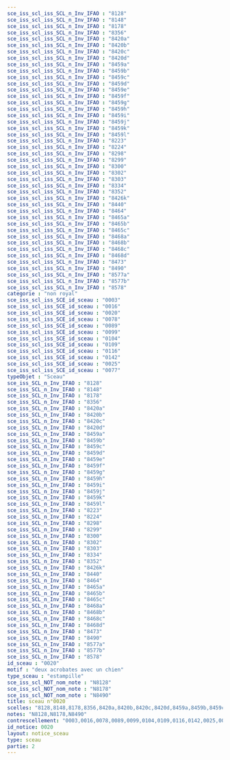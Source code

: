 ```yaml
---
sce_iss_scl_iss_SCL_n_Inv_IFAO : "8128"
sce_iss_scl_iss_SCL_n_Inv_IFAO : "8148"
sce_iss_scl_iss_SCL_n_Inv_IFAO : "8178"
sce_iss_scl_iss_SCL_n_Inv_IFAO : "8356"
sce_iss_scl_iss_SCL_n_Inv_IFAO : "8420a"
sce_iss_scl_iss_SCL_n_Inv_IFAO : "8420b"
sce_iss_scl_iss_SCL_n_Inv_IFAO : "8420c"
sce_iss_scl_iss_SCL_n_Inv_IFAO : "8420d"
sce_iss_scl_iss_SCL_n_Inv_IFAO : "8459a"
sce_iss_scl_iss_SCL_n_Inv_IFAO : "8459b"
sce_iss_scl_iss_SCL_n_Inv_IFAO : "8459c"
sce_iss_scl_iss_SCL_n_Inv_IFAO : "8459d"
sce_iss_scl_iss_SCL_n_Inv_IFAO : "8459e"
sce_iss_scl_iss_SCL_n_Inv_IFAO : "8459f"
sce_iss_scl_iss_SCL_n_Inv_IFAO : "8459g"
sce_iss_scl_iss_SCL_n_Inv_IFAO : "8459h"
sce_iss_scl_iss_SCL_n_Inv_IFAO : "8459i"
sce_iss_scl_iss_SCL_n_Inv_IFAO : "8459j"
sce_iss_scl_iss_SCL_n_Inv_IFAO : "8459k"
sce_iss_scl_iss_SCL_n_Inv_IFAO : "8459l"
sce_iss_scl_iss_SCL_n_Inv_IFAO : "8223"
sce_iss_scl_iss_SCL_n_Inv_IFAO : "8224"
sce_iss_scl_iss_SCL_n_Inv_IFAO : "8298"
sce_iss_scl_iss_SCL_n_Inv_IFAO : "8299"
sce_iss_scl_iss_SCL_n_Inv_IFAO : "8300"
sce_iss_scl_iss_SCL_n_Inv_IFAO : "8302"
sce_iss_scl_iss_SCL_n_Inv_IFAO : "8303"
sce_iss_scl_iss_SCL_n_Inv_IFAO : "8334"
sce_iss_scl_iss_SCL_n_Inv_IFAO : "8352"
sce_iss_scl_iss_SCL_n_Inv_IFAO : "8426k"
sce_iss_scl_iss_SCL_n_Inv_IFAO : "8440"
sce_iss_scl_iss_SCL_n_Inv_IFAO : "8464"
sce_iss_scl_iss_SCL_n_Inv_IFAO : "8465a"
sce_iss_scl_iss_SCL_n_Inv_IFAO : "8465b"
sce_iss_scl_iss_SCL_n_Inv_IFAO : "8465c"
sce_iss_scl_iss_SCL_n_Inv_IFAO : "8468a"
sce_iss_scl_iss_SCL_n_Inv_IFAO : "8468b"
sce_iss_scl_iss_SCL_n_Inv_IFAO : "8468c"
sce_iss_scl_iss_SCL_n_Inv_IFAO : "8468d"
sce_iss_scl_iss_SCL_n_Inv_IFAO : "8473"
sce_iss_scl_iss_SCL_n_Inv_IFAO : "8490"
sce_iss_scl_iss_SCL_n_Inv_IFAO : "8577a"
sce_iss_scl_iss_SCL_n_Inv_IFAO : "8577b"
sce_iss_scl_iss_SCL_n_Inv_IFAO : "8578"
categorie : "non royal"
sce_iss_scl_iss_SCE_id_sceau : "0003"
sce_iss_scl_iss_SCE_id_sceau : "0016"
sce_iss_scl_iss_SCE_id_sceau : "0020"
sce_iss_scl_iss_SCE_id_sceau : "0078"
sce_iss_scl_iss_SCE_id_sceau : "0089"
sce_iss_scl_iss_SCE_id_sceau : "0099"
sce_iss_scl_iss_SCE_id_sceau : "0104"
sce_iss_scl_iss_SCE_id_sceau : "0109"
sce_iss_scl_iss_SCE_id_sceau : "0116"
sce_iss_scl_iss_SCE_id_sceau : "0142"
sce_iss_scl_iss_SCE_id_sceau : "0025"
sce_iss_scl_iss_SCE_id_sceau : "0077"
typeObjet : "Sceau"
sce_iss_SCL_n_Inv_IFAO : "8128"
sce_iss_SCL_n_Inv_IFAO : "8148"
sce_iss_SCL_n_Inv_IFAO : "8178"
sce_iss_SCL_n_Inv_IFAO : "8356"
sce_iss_SCL_n_Inv_IFAO : "8420a"
sce_iss_SCL_n_Inv_IFAO : "8420b"
sce_iss_SCL_n_Inv_IFAO : "8420c"
sce_iss_SCL_n_Inv_IFAO : "8420d"
sce_iss_SCL_n_Inv_IFAO : "8459a"
sce_iss_SCL_n_Inv_IFAO : "8459b"
sce_iss_SCL_n_Inv_IFAO : "8459c"
sce_iss_SCL_n_Inv_IFAO : "8459d"
sce_iss_SCL_n_Inv_IFAO : "8459e"
sce_iss_SCL_n_Inv_IFAO : "8459f"
sce_iss_SCL_n_Inv_IFAO : "8459g"
sce_iss_SCL_n_Inv_IFAO : "8459h"
sce_iss_SCL_n_Inv_IFAO : "8459i"
sce_iss_SCL_n_Inv_IFAO : "8459j"
sce_iss_SCL_n_Inv_IFAO : "8459k"
sce_iss_SCL_n_Inv_IFAO : "8459l"
sce_iss_SCL_n_Inv_IFAO : "8223"
sce_iss_SCL_n_Inv_IFAO : "8224"
sce_iss_SCL_n_Inv_IFAO : "8298"
sce_iss_SCL_n_Inv_IFAO : "8299"
sce_iss_SCL_n_Inv_IFAO : "8300"
sce_iss_SCL_n_Inv_IFAO : "8302"
sce_iss_SCL_n_Inv_IFAO : "8303"
sce_iss_SCL_n_Inv_IFAO : "8334"
sce_iss_SCL_n_Inv_IFAO : "8352"
sce_iss_SCL_n_Inv_IFAO : "8426k"
sce_iss_SCL_n_Inv_IFAO : "8440"
sce_iss_SCL_n_Inv_IFAO : "8464"
sce_iss_SCL_n_Inv_IFAO : "8465a"
sce_iss_SCL_n_Inv_IFAO : "8465b"
sce_iss_SCL_n_Inv_IFAO : "8465c"
sce_iss_SCL_n_Inv_IFAO : "8468a"
sce_iss_SCL_n_Inv_IFAO : "8468b"
sce_iss_SCL_n_Inv_IFAO : "8468c"
sce_iss_SCL_n_Inv_IFAO : "8468d"
sce_iss_SCL_n_Inv_IFAO : "8473"
sce_iss_SCL_n_Inv_IFAO : "8490"
sce_iss_SCL_n_Inv_IFAO : "8577a"
sce_iss_SCL_n_Inv_IFAO : "8577b"
sce_iss_SCL_n_Inv_IFAO : "8578"
id_sceau : "0020"
motif : "deux acrobates avec un chien"
type_sceau : "estampille"
sce_iss_scl_NOT_nom_note : "N8128"
sce_iss_scl_NOT_nom_note : "N8178"
sce_iss_scl_NOT_nom_note : "N8490"
title: sceau n°0020
scelles: "8128,8148,8178,8356,8420a,8420b,8420c,8420d,8459a,8459b,8459c,8459d,8459e,8459f,8459g,8459h,8459i,8459j,8459k,8459l,8223,8224,8298,8299,8300,8302,8303,8334,8352,8426k,8440,8464,8465a,8465b,8465c,8468a,8468b,8468c,8468d,8473,8490,8577a,8577b,8578"
notes: "N8128,N8178,N8490"
contrescellement: "0003,0016,0078,0089,0099,0104,0109,0116,0142,0025,0077"
id_notice: 0020
layout: notice_sceau
type: sceau
partie: 2
---
```

